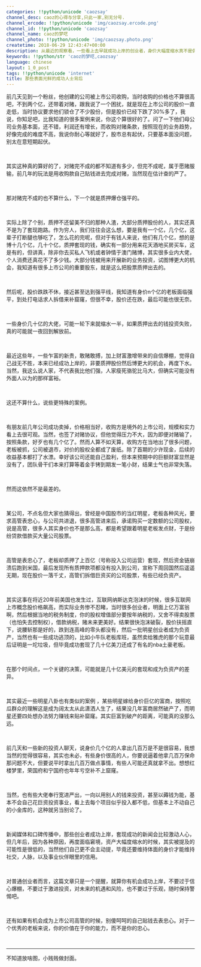 ```yaml
---
categories: !!python/unicode 'caozsay'
channel_desc: caoz的心得与分享,只此一家,别无分号.
channel_ercode: !!python/unicode 'img/caozsay.ercode.png'
channel_id: !!python/unicode 'caozsay'
channel_name: caoz的梦呓
channel_photo: !!python/unicode 'img/caozsay.photo.png'
createtime: 2018-06-29 12:43:47+00:00
description: 从最近的观察看，一些看上去早就成功上岸的创业者，身价大幅度缩水真不是偶然现象。
keywords: !!python/str 'caoz的梦呓,caozsay'
language: chinese
layout: 1_0_post
tags: !!python/unicode 'internet'
title: 那些表面光鲜的成功人士背后
---
```

<div class="rich_media_content" id="js_content">
<p>
         前几天见到一个粉丝，他创建的公司被上市公司收购，当时收购的价格也不算很高吧，不到两个亿，还带着对赌，跟我说了一个困扰，就是现在上市公司的股价一直走低，当时协议要求他们锁仓了不少股份，但是股价已经下跌了30%多了，我说，你知足吧，比我知道的很多案例来说，你这个算很好的了。问了一下他们母公司业务基本面，还不错，利润还有增长，而收购对赌条款，按照现在的业务趋势，好像完成的难度不高，我说你耐心等就好了，股市总有起伏，只要基本面没问题，别太在意短期起伏。
        </p>
<p>
<br/>
</p>
<p>
         其实这种真的算好的了，对赌完不成的都不知道有多少，但完不成呢，属于愿赌服输，前几年的玩法是用收购款自己贴钱进去完成对赌，当然现在估计查的严了。
        </p>
<p>
<br/>
</p>
<p>
         那对赌完不成的也不算什么，下一个就是质押爆仓强平的。
        </p>
<p>
<br/>
</p>
<p>
         实际上除了个别，质押不还留美不归的那种人渣，大部分质押股份的人，其实还真不是为了套现跑路。作为穷人，我们往往会这么想，要是我有一个亿，几个亿，这辈子打断腿也够吃了，怎么花的完呢，但对于有钱人来说，他们有几个亿，想的是博十几个亿，几十个亿，质押套现的钱，确实有一部分用来花天酒地买房买车，这是有的，但讲真，除非你去买私人飞机或者钟情于澳门赌博，其实很多业内大佬，个人消费还真花不了多少钱。大部分钱被用来开展新的业务投资，试图博更大的机会，我知道有很多上市公司的重要股东，就是这么把股票质押出去的。
        </p>
<p>
<br/>
</p>
<p>
         然后呢，股价跌跌不休，接近甚至达到强平线，我知道有身价n个亿的老板面临强平，到处打电话求人拆借来补窟窿，但很不幸，股价还在跌，最后可能也很无奈。
        </p>
<p>
<br/>
</p>
<p>
         一些身价几十亿的大佬，可能一轮下来就缩水一半，如果质押出去的钱投资失败，真的可能就一夜回到解放前。
        </p>
<p>
<br/>
</p>
<p>
         最近这些年，一些乍富的新贵，敢赌敢搏，加上财富激增带来的自信爆棚，觉得自己战无不胜，本来已经成功上岸的，非要质押股份然后博更大的机会，再度下水。当然，我这么说人家，不代表我比他们强，人家瘦死骆驼比马大，但确实可能没有外面人以为的那样富裕。
        </p>
<p>
<br/>
</p>
<p>
         这还不算什么，说些更特殊的案例。
        </p>
<p>
<br/>
</p>
<p>
         有朋友前几年公司成功卖掉，价格相当好，收购方是境外的上市公司，规模和实力看上去很可观。当然，也签了对赌协议，但他觉得压力不大，因为即便对赌输了，按照条款，好歹也有几个亿了。然而人算不如天算，收购方在当地出了很多问题，老板被抓，公司被退市，对价的股权全都成了废纸。除了首期的少许现金，后续的收益基本都打了水漂。幸好该公司还能自己盈利，但本来预期中的巨额财富显然是没有了，团队骨干们本来打算等着金手铐到期发一笔小财，结果士气也非常失落。
        </p>
<p>
<br/>
</p>
<p>
         然而这依然不是最差的。
        </p>
<p>
<br/>
</p>
<p>
         某公司，不点名但大家也猜得出，曾经是中国股市的当红明星，老板各种风光，要求高管表忠心，与公司共进退，很多高管进来后，承诺购买一定数额的公司股权，说是高管，很多人其实身价也不是那么高，都是希望跟着明星老板发点财，于是纷纷贷款借款买大量公司股票。
        </p>
<p>
<br/>
</p>
<p>
         高管是表忠心了，老板却质押了上百亿（号称投入公司运营）套现，然后资金链崩溃后跑到米国，最后发现所有质押款项都没有投入到公司，宣称下周回国然后遥遥无期，现在股价一落千丈，高管们拆借巨资买的公司股票，有些已经负资产。
        </p>
<p>
<br/>
</p>
<p>
         其实这事在将近20年前美国也发生过，互联网纳斯达克泡沫的时候，很多互联网上市概念股价格飙高，而实际业务惨不忍睹，当时很多创业者，明面上亿万富翁啊，然后根据当地的税务制度，你的股权增值部分要按年纳税的，又舍不得卖股票（也怕失去控制权），借款纳税，赌未来更美好。结果很快泡沫破裂，股价扶摇直下，说腰斩那是好的，跌到连高峰的零头都没有，然后一批明星创业者成为负资产，当然也有一些成功逃顶的，比如小牛队老板库班，虽然卖给雅虎的那个玩意最后证明是一坨垃圾，但毕竟成功套现了几十亿美刀还成了有名的nba土豪老板。
        </p>
<p>
<br/>
</p>
<p>
         在那个时间点，一个关键的决策，可能就是几十亿美元的套现和成为负资产的差异。
        </p>
<p>
<br/>
</p>
<p>
         其实最近一些明星八卦也有类似的案例 ，某些明星嫁给身价巨亿的富商，按照吃瓜群众的理解这是成为阔太太从此潇洒人生了，结果没几年富商居然破产了，而明星还要四处想办法努力赚钱来贴补窟窿。其实巨富到破产的距离，可能真的没那么远。
        </p>
<p>
<br/>
</p>
<p>
         前几天和一些新的投资人聊天，说身价几个亿的人拿出几百万是不是很容易，我想当然的觉得很容易，其实也未必，有些身价很高的人，你要说逼着他拿几百万保命那问题不大，但要说平时拿出几百万做点事情，有些人可能还真就拿不出。想想红楼梦里，荣国府和宁国府也年年亏空补不上窟窿。
        </p>
<p>
<br/>
</p>
<p>
         当然，也有些大佬奉行宽进严出，一向以用别人的钱来投资，甚至以薅钱为能，基本不会自己花巨资投资事业，看上去每个项目似乎投入都不低，但基本上不动自己的小金库的，这种就另当别论了。
        </p>
<p>
<br/>
</p>
<p>
         新闻媒体和口碑传播中，那些创业者成功上岸，套现成功的新闻会比较激动人心，但几年后，因为各种原因，再度面临窘境，资产大幅度缩水的时候，其实被提及的可能性是很低的，当然他们自己更不会主动提，毕竟还要维持体面的身价才能维持社交，人脉，以及事业伙伴眼里的信用。
        </p>
<p>
<br/>
</p>
<p>
         对普通创业者而言，这篇文章只是一个提醒，就算你有机会成功上岸，不要过于信心爆棚，不要过于激进投资，对未来的机遇和风险，也不要过于乐观，随时保持警惕吧。
        </p>
<p>
<br/>
</p>
<p>
         还有如果有机会成为上市公司高管的时候，别傻呵呵的自己贴钱去表忠心。对于一个优秀的老板来说，你的价值在于你的能力，而不是你的忠心。
        </p>
<p>
<br/>
</p>
<hr/>
<p>
         不知道放啥图，小贱贱做封面。
        </p>
</div>